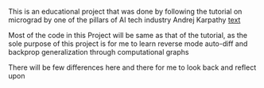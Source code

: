 This is an educational project that was done by following the tutorial on micrograd by one of the pillars of AI tech industry Andrej Karpathy [text](https://www.youtube.com/watch?v=VMj-3S1tku0)

Most of the code in this Project will be same as that of the tutorial, as the sole purpose of this project is for me to learn reverse mode auto-diff and backprop generalization through computational graphs

There will be few differences here and there for me to look back and reflect upon